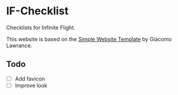 # IF-Checklist
Checklists for Infinite Flight.

This website is based on the [Simple Website Template](https://github.com/GiacomoLaw/simple-website-template) by Giacomo Lawrance.

## Todo
- [ ] Add favicon
- [ ] Improve look
